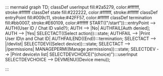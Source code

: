 ::: mermaid
graph TD;
	classDef userInput  fill:#2a5279, color:#ffffff, stroke:#ffffff
    classDef state fill:#222222, color:#ffffff, stroke:#ffffff
    classDef entryPoint fill:#009c11, stroke:#42FF57, color:#ffffff
    classDef termination fill:#bb0007, stroke:#E60109, color:#ffffff
    START(("/start")):::entryPoint --> AUTH{User ID / Chat ID valid?};
	AUTH --> |No| AUTHFAIL[Auth denied];
	AUTH --> |Yes| SELECTACT((Select action)):::state;
	AUTHFAIL --> |Print User ID\n and Chat ID| AUTHFAILEND((End)):::termination;
	SELECTACT --> |/devlist| SELECTDEV((Select device)):::state;
	SELECTACT -->  |/permissions| MANAGEPERM((Manage permissions)):::state;
	SELECTDEV --> |Print device\n list| SELECTDEVCHOICE("(choice)"):::userInput
	SELECTDEVCHOICE -->  DEVMENU((Device menu));
	

:::